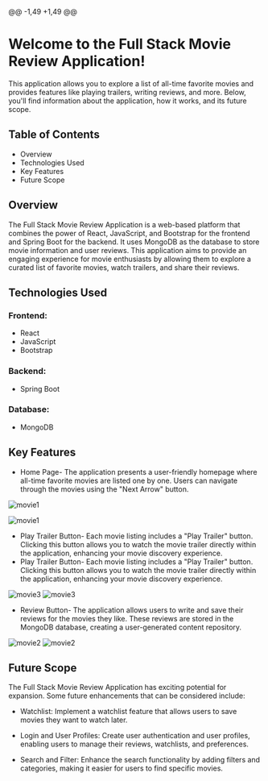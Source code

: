 @@ -1,49 +1,49 @@
# Welcome to the Full Stack Movie Review Application! 
This application allows you to explore a list of all-time favorite movies and provides features like playing trailers, writing reviews, and more. Below, you'll find information about the application, how it works, and its future scope.

## Table of Contents
- Overview
- Technologies Used
- Key Features
- Future Scope

## Overview
The Full Stack Movie Review Application is a web-based platform that combines the power of React, JavaScript, and Bootstrap for the frontend and Spring Boot for the backend. It uses MongoDB as the database to store movie information and user reviews. This application aims to provide an engaging experience for movie enthusiasts by allowing them to explore a curated list of favorite movies, watch trailers, and share their reviews.

## Technologies Used
### Frontend:

- React
- JavaScript
- Bootstrap

### Backend:

- Spring Boot

### Database:

- MongoDB

## Key Features
- Home Page- The application presents a user-friendly homepage where all-time favorite movies are listed one by one. Users can navigate through the movies using the "Next Arrow" button.
  
![movie1](https://github.com/ishita0901/Movie-Lounge/assets/85539833/954d1670-2ff8-4d65-8df8-cc636651085d)

![movie1](https://github.com/ishita0901/MovieLounge/assets/85539833/58abac6b-dd0d-4012-828c-2bb84397e049)
- Play Trailer Button- Each movie listing includes a "Play Trailer" button. Clicking this button allows you to watch the movie trailer directly within the application, enhancing your movie discovery experience.
-  Play Trailer Button- Each movie listing includes a "Play Trailer" button. Clicking this button allows you to watch the movie trailer directly within the application, enhancing your movie discovery experience.

![movie3](https://github.com/ishita0901/MovieLounge/assets/85539833/e9377872-3f94-43de-be6b-e5dc5301f8f9)
![movie3](https://github.com/ishita0901/Movie-Lounge/assets/85539833/e26378b5-46a2-4a4a-9d77-ea5464ea475b)

- Review Button- The application allows users to write and save their reviews for the movies they like. These reviews are stored in the MongoDB database, creating a user-generated content repository.
  
![movie2](https://github.com/ishita0901/MovieLounge/assets/85539833/b840ee49-1172-4eef-be2c-42a609c987dd)
 ![movie2](https://github.com/ishita0901/Movie-Lounge/assets/85539833/42f26621-9b4f-42c5-8881-5ddc613aba67)

## Future Scope

The Full Stack Movie Review Application has exciting potential for expansion. Some future enhancements that can be considered include:

- Watchlist: Implement a watchlist feature that allows users to save movies they want to watch later.

- Login and User Profiles: Create user authentication and user profiles, enabling users to manage their reviews, watchlists, and preferences.

- Search and Filter: Enhance the search functionality by adding filters and categories, making it easier for users to find specific movies.
